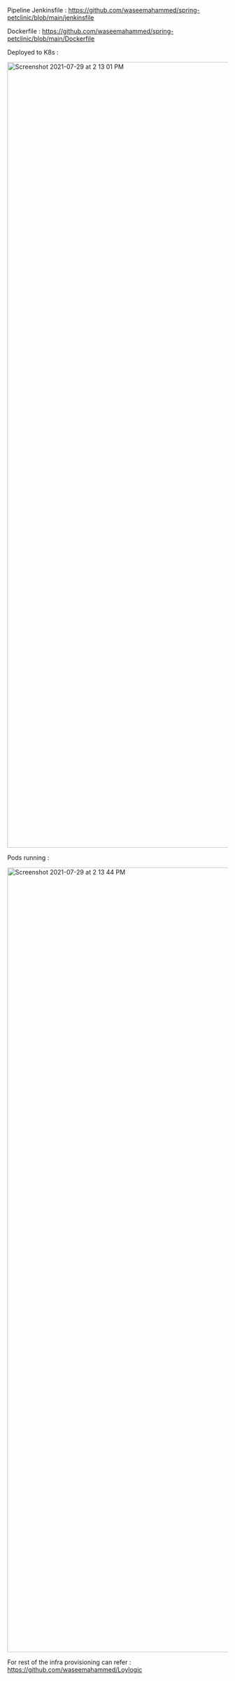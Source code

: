 Pipeline Jenkinsfile : https://github.com/waseemahammed/spring-petclinic/blob/main/jenkinsfile

Dockerfile : https://github.com/waseemahammed/spring-petclinic/blob/main/Dockerfile

Deployed to K8s : 

<img width="1791" alt="Screenshot 2021-07-29 at 2 13 01 PM" src="https://user-images.githubusercontent.com/23531917/127461021-b1c04447-2599-4571-9a3a-532045914294.png">

Pods running : 

<img width="1789" alt="Screenshot 2021-07-29 at 2 13 44 PM" src="https://user-images.githubusercontent.com/23531917/127461110-dbfed9c2-a744-44d7-89f8-5fdee58dfc1e.png">

For rest of the infra provisioning can refer : https://github.com/waseemahammed/Loylogic
